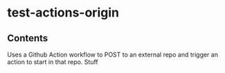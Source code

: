 # test-actions-origin

## Contents
Uses a Github Action workflow to POST to an external repo and trigger an action to start in that repo. Stuff
